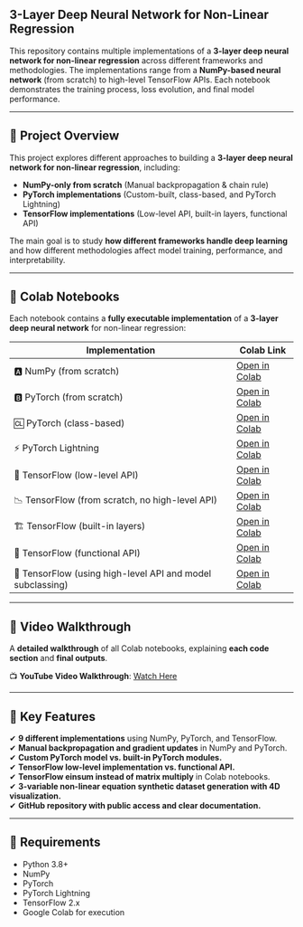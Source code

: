 ## **3-Layer Deep Neural Network for Non-Linear Regression**  

This repository contains multiple implementations of a **3-layer deep neural network for non-linear regression** across different frameworks and methodologies. The implementations range from a **NumPy-based neural network** (from scratch) to high-level TensorFlow APIs. Each notebook demonstrates the training process, loss evolution, and final model performance.

---

## 📜 **Project Overview**
This project explores different approaches to building a **3-layer deep neural network for non-linear regression**, including:
- **NumPy-only from scratch** (Manual backpropagation & chain rule)
- **PyTorch implementations** (Custom-built, class-based, and PyTorch Lightning)
- **TensorFlow implementations** (Low-level API, built-in layers, functional API)

The main goal is to study **how different frameworks handle deep learning** and how different methodologies affect model training, performance, and interpretability.

---


## 🔗 **Colab Notebooks**
Each notebook contains a **fully executable implementation** of a **3-layer deep neural network** for non-linear regression:

| **Implementation** | **Colab Link** |
|--------------------|---------------|
| 🅰️ NumPy (from scratch) | [ Open in Colab](https://colab.research.google.com/drive/11ltnPLaNXkG_Z8KbOrFaOBmV9egBTyaT?usp=sharing) |
| 🅱️ PyTorch (from scratch) | [ Open in Colab](https://colab.research.google.com/drive/12172JCWJRFJnpI096AksprFNiluQLfCB?usp=sharing) |
| 🆑 PyTorch (class-based) | [ Open in Colab](https://colab.research.google.com/drive/1n5pDjOy1ipSODfH7X-E-hDu8m6Z_EPMP?usp=sharing) |
| ⚡ PyTorch Lightning | [ Open in Colab](https://colab.research.google.com/drive/1i8GE6tgl0_xkvKO6IdbX5WNgZpBjQDSc?usp=sharing) |
| 🔬 TensorFlow (low-level API) | [ Open in Colab](https://colab.research.google.com/drive/1XCU-gqO-NtUOveNuE3YQT0Jnkt1fFdWH?usp=drive_link) |
| 📉 TensorFlow (from scratch, no high-level API) | [ Open in Colab](https://colab.research.google.com/drive/1Nq25v6dzpGV7Zihu0LSJy3AhkcNbFw6k?usp=drive_link) |
| 🏗️ TensorFlow (built-in layers) | [ Open in Colab](https://colab.research.google.com/drive/1jlrLKCTllIyiZyzJXKzoBBkdqtqiD_M0?usp=drive_link) |
| 🔗 TensorFlow (functional API) | [ Open in Colab](https://colab.research.google.com/drive/1IrGauEIiHC2xrJEB7JEfPzpkEhixyuuX?usp=drive_link) |
| 🧱 TensorFlow (using high-level API and model subclassing) | [ Open in Colab](https://colab.research.google.com/drive/1QSJwuolD038aDgmi1NUeQpSLI_6HXLsA?usp=drive_link) |
---

## 🎥 **Video Walkthrough**
A **detailed walkthrough** of all Colab notebooks, explaining **each code section** and **final outputs**.

📺 **YouTube Video Walkthrough**: [ Watch Here](https://youtube.com/your_video_link)

---

## 📌 **Key Features**
✔ **9 different implementations** using NumPy, PyTorch, and TensorFlow.  
✔ **Manual backpropagation and gradient updates** in NumPy and PyTorch.  
✔ **Custom PyTorch model vs. built-in PyTorch modules.**  
✔ **TensorFlow low-level implementation vs. functional API.**  
✔ **TensorFlow einsum instead of matrix multiply** in Colab notebooks.  
✔ **3-variable non-linear equation synthetic dataset generation with 4D visualization.**  
✔ **GitHub repository with public access and clear documentation.**  

---


## 📝 **Requirements**
- Python 3.8+
- NumPy
- PyTorch
- PyTorch Lightning
- TensorFlow 2.x
- Google Colab for execution
